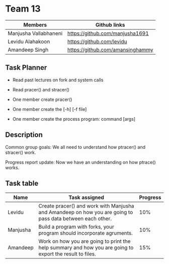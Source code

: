 Team 13
=======
|Members |Github links|
|--------|------------|
|  Manjusha Vallabhaneni|https://github.com/manjusha1691|
|Levidu Alahakoon|https://github.com/levidu |
|  Amandeep Singh|https://github.com/amansinghammy |

Task Planner 
----------
- Read past lectures on fork and system calls
- Read pracer() and stracer()

- One member create pracer()
- One member create the [-h] [-f file]
- One member create the process program: command [args] 

Description
----------
Common group goals:
We all need to understand how ptracer() and stracer() work.

Progress report update:
Now we have an understanding on how ptrace() works.

Task table
----------
| Name        | Task assigned | Progress |
|-------------|------------------|-----------|
|Levidu        | Create pracer() and work with Manjusha and Amandeep on how you are going to pass data between each other.                        |     10%           |
|Manjusha   |          Build a program with forks, your program should incorporate agruments.               |         10%       | 
|Amandeep |        Work on how you are going to print the help summary and how you are going to export the result to files.                  |      15%          |




